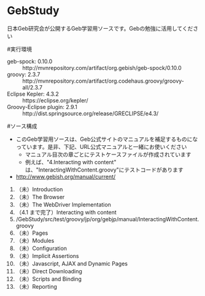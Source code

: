 # GebStudy
日本Geb研究会が公開するGeb学習用ソースです。Gebの勉強に活用してください

#実行環境
<dl>
  <dt>geb-spock: 0.10.0</dt>
  <dd>http://mvnrepository.com/artifact/org.gebish/geb-spock/0.10.0</dd>
  <dt>groovy: 2.3.7</dt>
  <dd>http://mvnrepository.com/artifact/org.codehaus.groovy/groovy-all/2.3.7</dd>
  <dt>Eclipse Kepler: 4.3.2</dt>
  <dd>https://eclipse.org/kepler/</dd>
  <dt>Groovy-Eclipse plugin: 2.9.1</dt>
  <dd>http://dist.springsource.org/release/GRECLIPSE/e4.3/</dd>
</dl>

#ソース構成
* このGeb学習用ソースは、Geb公式サイトのマニュアルを補足するものになっています。是非、下記、URL公式マニュアルと一緒にお使いください
  * マニュアル目次の章ごとにテストケースファイルが作成されています
  * 例えば、"4.Interacting with content"	は、"InteractingWithContent.groovy"にテストコードがあります
* http://www.gebish.org/manual/current/

1. （未）Introduction
1. （未）The Browser
1. （未）The WebDriver Implementation
1. （4.1 まで完了）Interacting with content
  1. /GebStudy/src/test/groovy/jp/org/gebjp/manual/InteractingWithContent.groovy
1. （未）Pages
1. （未）Modules
1. （未）Configuration
1. （未）Implicit Assertions
1. （未）Javascript, AJAX and Dynamic Pages
1. （未）Direct Downloading
1. （未）Scripts and Binding
1. （未）Reporting
